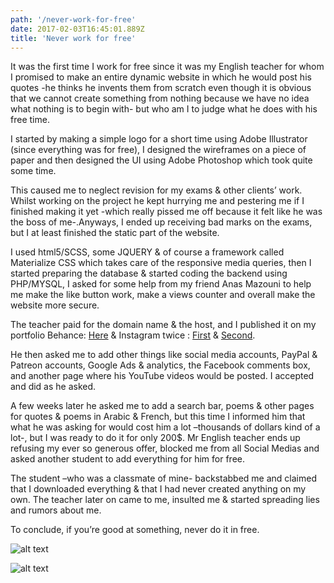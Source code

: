 ```yaml
---
path: '/never-work-for-free'
date: 2017-02-03T16:45:01.889Z
title: 'Never work for free'
---
```


It was the first time I work for free since it was my English teacher for whom I promised to make an entire dynamic website in which he would post his quotes -he thinks he invents them from scratch even though it is obvious that we cannot create something from nothing because we have no idea what nothing is to begin with- but who am I to judge what he does with his free time. 

I started by making a simple logo for a short time using Adobe Illustrator (since everything was for free), I designed the wireframes on a piece of paper and then designed the UI using Adobe Photoshop which took quite some time. 

This caused me to neglect revision for my exams & other clients’ work. Whilst working on the project he kept hurrying me and pestering me if I finished making it yet -which really pissed me off because it felt like he was the boss of me-.Anyways, I ended up receiving bad marks on the exams, but I at least finished the static part of the website. 

I used html5/SCSS, some JQUERY & of course a framework called Materialize CSS which takes care of the responsive media queries, then I started preparing the database & started coding the backend using PHP/MYSQL, I asked for some help from my friend Anas Mazouni to help me make the like button work, make a views counter and overall make the website more secure. 

The teacher paid for the domain name & the host, and I published it on my portfolio Behance: [Here](https://www.behance.net/gallery/46963503/Quotes-of-Boss-web-app) & Instagram twice : [First](https://www.instagram.com/p/BO0f_O_AhC7) & [Second](https://www.instagram.com/p/BPIBhn5gn6h).

He then asked me to add other things like social media accounts, PayPal & Patreon accounts, Google Ads & analytics, the Facebook comments box, and another page where his YouTube videos would be posted. I accepted and did as he asked. 

A few weeks later he asked me to add a search bar, poems & other pages for quotes & poems in Arabic & French, but this time I informed him that what he was asking for would cost him a lot –thousands of dollars kind of a lot-, but I was ready to do it for only 200$. Mr English teacher ends up refusing my ever so generous offer, blocked me from all Social Medias and asked another student to add everything for him for free. 

The student –who was a classmate of mine- backstabbed me and claimed that I downloaded everything & that I had never created anything on my own. The teacher later on came to me, insulted me & started spreading lies and rumors about me.

To conclude, if you’re good at something, never do it in free.

![alt text](https://cdn-images-1.medium.com/max/800/1*C2iHIiO1lTW0y-czurg6ww.jpeg)

![alt text](https://cdn-images-1.medium.com/max/1400/1*QlC8G-zDeMFWRrT6-THFTg.jpeg "Yep that’s the database table name, go ahead and shut it down if you’d like :D")